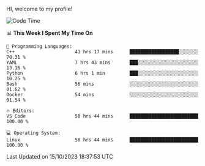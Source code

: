 HI, welcome to my profile!
<!--START_SECTION:waka-->
![Code Time](http://img.shields.io/badge/Code%20Time-1%2C679%20hrs%2013%20mins-blue)

📊 **This Week I Spent My Time On** 

```text
💬 Programming Languages: 
C++                      41 hrs 17 mins      ██████████████████░░░░░░░   70.31 % 
YAML                     7 hrs 43 mins       ███░░░░░░░░░░░░░░░░░░░░░░   13.16 % 
Python                   6 hrs 1 min         ███░░░░░░░░░░░░░░░░░░░░░░   10.25 % 
Bash                     56 mins             ░░░░░░░░░░░░░░░░░░░░░░░░░   01.62 % 
Docker                   54 mins             ░░░░░░░░░░░░░░░░░░░░░░░░░   01.54 % 

🔥 Editors: 
VS Code                  58 hrs 44 mins      █████████████████████████   100.00 % 

💻 Operating System: 
Linux                    58 hrs 44 mins      █████████████████████████   100.00 % 
```


 Last Updated on 15/10/2023 18:37:53 UTC
<!--END_SECTION:waka-->
